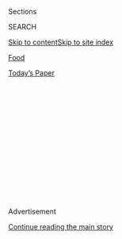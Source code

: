 <div id="app">

<div>

<div>

<div>

<div class="NYTAppHideMasthead css-1q2w90k e1suatyy0">

<div class="section css-ui9rw0 e1suatyy2">

<div class="css-eph4ug er09x8g0">

<div class="css-6n7j50">

</div>

<span class="css-1dv1kvn">Sections</span>

<div class="css-10488qs">

<span class="css-1dv1kvn">SEARCH</span>

</div>

[Skip to content](#site-content)[Skip to site
index](#site-index)

</div>

<div id="masthead-section-label" class="css-1wr3we4 eaxe0e00">

[Food](https://www.nytimes3xbfgragh.onion/section/food)

</div>

<div class="css-10698na e1huz5gh0">

</div>

</div>

<div id="masthead-bar-one" class="section hasLinks css-15hmgas e1csuq9d3">

<div class="css-uqyvli e1csuq9d0">

</div>

<div class="css-1uqjmks e1csuq9d1">

</div>

<div class="css-9e9ivx">

[](https://myaccount.nytimes3xbfgragh.onion/auth/login?response_type=cookie&client_id=vi)

</div>

<div class="css-1bvtpon e1csuq9d2">

[Today’s
Paper](https://www.nytimes3xbfgragh.onion/section/todayspaper)

</div>

</div>

</div>

</div>

<div data-aria-hidden="false">

<div id="site-content" data-role="main">

<div>

<div class="css-1aor85t" style="opacity:0.000000001;z-index:-1;visibility:hidden">

<div class="css-1hqnpie">

<div class="css-epjblv">

<span class="css-17xtcya">[Food](/section/food)</span><span class="css-x15j1o">|</span><span class="css-fwqvlz">Union
Square Cafe Returns, With More Than a Dash of Déjà
Vu</span>

</div>

<div class="css-k008qs">

<div class="css-1iwv8en">

<span class="css-18z7m18"></span>

<div>

</div>

</div>

<span class="css-1n6z4y">https://nyti.ms/2q1FmC2</span>

<div class="css-1705lsu">

<div class="css-4xjgmj">

<div class="css-4skfbu" data-role="toolbar" data-aria-label="Social Media Share buttons, Save button, and Comments Panel with current comment count" data-testid="share-tools">

  - 
  - 
  - 
  - 
    
    <div class="css-6n7j50">
    
    </div>

  - 
  - 

</div>

</div>

</div>

</div>

</div>

</div>

<div class="css-13pd83m">

</div>

<div id="top-wrapper" class="css-1sy8kpn">

<div id="top-slug" class="css-l9onyx">

Advertisement

</div>

[Continue reading the main
story](#after-top)

<div class="ad top-wrapper" style="text-align:center;height:100%;display:block;min-height:250px">

<div id="top" class="place-ad" data-position="top" data-size-key="top">

</div>

</div>

<div id="after-top">

</div>

</div>

<div id="sponsor-wrapper" class="css-1hyfx7x">

<div id="sponsor-slug" class="css-19vbshk">

Supported by

</div>

[Continue reading the main
story](#after-sponsor)

<div id="sponsor" class="ad sponsor-wrapper" style="text-align:center;height:100%;display:block">

</div>

<div id="after-sponsor">

</div>

</div>

[Restaurant
Review](/column/restaurant-review "Restaurant Review")

<div class="css-1vkm6nb ehdk2mb0">

# Union Square Cafe Returns, With More Than a Dash of Déjà Vu

</div>

<div class="sizeLarge layoutHorizontal css-1ccaq62 ejvbdkh1">

[](https://www.nytimes3xbfgragh.onion/slideshow/2017/04/25/dining/union-square-cafe.html)

<div class="css-5nx6oe">

## Union Square Cafe

<div class="css-1xhl2m">

9 Photos

View Slide Show
<span class="css-t4350i">›</span>

</div>

</div>

<div class="css-79elbk">

<div class="css-hyytny">

</div>

![](https://static01.graylady3jvrrxbe.onion/images/2017/04/26/dining/26REST-UNIONSQUARE-slide-LI52/26REST-UNIONSQUARE-slide-LI52-articleLarge.jpg?quality=75&auto=webp&disable=upscale)

</div>

<div class="css-17ai7jg e15qwgfe0">

<span class="css-16f3y1r e13ogyst0">Francesco Sapienza for The New York
Times</span>

</div>

</div>

<div class="css-170u9t6">

<div class="css-jh549l" data-testid="restaurant-review-header">

<div class="css-83hgbf">

  - Union Square Cafe  
    <span class="css-z4hz5">★★★</span>
    American;Italian
    $$$$
    <span>101 East 19th Street</span>
    212-243-4020

</div>

[Reserve a
Table](https://resy.com/cities/ny/union-square-cafe?utm_source=nyt&utm_medium=restoprofile&utm_campaign=affiliates&aff_id=c1fe784)

When you make a reservation at an independently reviewed restaurant
through our site, we earn an affiliate commission.

</div>

</div>

<div class="css-xt80pu e12qa4dv0">

<div class="css-18e8msd">

<div class="css-vp77d3 epjyd6m0">

<div class="css-1baulvz">

By [<span class="css-1baulvz last-byline" itemprop="name">Pete
Wells</span>](http://www.nytimes3xbfgragh.onion/by/pete-wells)

</div>

</div>

  - April 25,
    2017

  - 
    
    <div class="css-4xjgmj">
    
    <div class="css-d8bdto" data-role="toolbar" data-aria-label="Social Media Share buttons, Save button, and Comments Panel with current comment count" data-testid="share-tools">
    
      - 
      - 
      - 
      - 
        
        <div class="css-6n7j50">
        
        </div>
    
      - 
      - 
    
    </div>
    
    </div>

</div>

</div>

<div class="section meteredContent css-1r7ky0e" name="articleBody" itemprop="articleBody">

<div class="css-1fanzo5 StoryBodyCompanionColumn">

<div class="css-53u6y8">

Sitting at the upstairs bar, one of the best places to eat in the new
[Union Square Cafe](http://www.unionsquarecafe.com/), I listened in on a
conversation the woman next to me was having with the bartender. In
December, after a year out of operation, Danny Meyer’s first and most
formative restaurant had been transferred from its original address on
East 16th Street to the corner of Park Avenue South and East 19th. The
woman had been transferred, too; a regular at the old location, she had
some pointed questions about a certain item on the menu.

“Is it the same?” she asked. “*Exactly* the same?”

The bartender assured her that it was. “If we ever took it off the menu,
we’d have a riot on our hands,” he said.

The item in question was a salad of red-tipped oakleaf and Bibb
lettuces, with some fresh and springy croutons and whitecaps of grated
Gruyère on top. It is a very nice salad, a model of good behavior. It
does not bring to mind images of mob violence. This is Union Square
Cafe, though, a place that from the beginning has inspired attachments
of a peculiar intensity.

Other restaurants have customers; Union Square Cafe has fans, and knows
it. Almost everything about the new place caters to their memories of
the original, fetishizing the restaurant’s own idiosyncrasies to an
amazing degree. It’s almost a museum to itself. If you’re not part of
the fan base, you might feel a bit like somebody who goes to see “Rogue
One” without ever having seen “Star Wars.”

</div>

</div>

<div class="css-1fanzo5 StoryBodyCompanionColumn">

<div class="css-53u6y8">

At the old location, I was more an admirer than a fan. I was never quite
as amazed by the food as it seemed I was supposed to be. But then,
fluctuation is normal in a long-running restaurant. Over the years,
reviews of Union Square Cafe in The Times have ranged from
[two](http://www.nytimes3xbfgragh.onion/1986/01/24/arts/restaurants-693586.html)
to [three
stars](http://www.nytimes3xbfgragh.onion/1999/09/01/dining/restaurants-even-the-doggy-bags-really-care.html).
In [the most recent
appraisal](http://www.nytimes3xbfgragh.onion/2009/08/05/dining/reviews/05rest.html),
in 2009, Frank Bruni awarded it two.

[The Rockwell Group](http://www.rockwellgroup.com/), the architecture
firm, was given [the job of evoking the old
address](https://www.nytimes3xbfgragh.onion/2016/09/07/dining/union-square-cafe-restaurant-design-danny-meyer-david-rockwell.html)
in a space that is much roomier, without the narrow passageways and
sunken dining room. Some of this is done subliminally: Pendant lamps
downstairs hang at the height of the 16th Street ceilings. I could swear
the original downstairs bar was smaller, but that’s probably because I
could almost never get a seat there. Mr. Rockwell swears that the new
one is the same length: 27 feet 1 inch.

The upstairs bar top where my cocktail rested was precisely the size of
the old upstairs bar top because it was, in fact, the same piece of wood
with a fresh coat of varnish. The art collection has come along for the
ride, too, and one of the pleasures of the Rockwell layout is the way
you seem to bump into a Frank Stella or a Claes Oldenburg or a Judy
Rifka every time you turn around.

The cellar stocks wines from Italy, France and the United States, and
nowhere else. As Jason Wagner, the wine director, explained one night,
those are the countries that were on the list when Union Square Cafe
opened in 1985.

The menu does not go so far as to point out all the old showstoppers —
some from Michael Romano’s reign in the kitchen and others from that of
the current chef, Carmen Quagliata — but the servers are happy to help.
Do I even need to say this? It’s the most famous thing about Union
Square Cafe: The servers are always happy to help.

</div>

</div>

<div class="css-1fanzo5 StoryBodyCompanionColumn">

<div class="css-53u6y8">

I hadn’t realized the salad was a cult object, but I did know about the
gnocchi. In this case, I stand with the cult. They are not so much
gnocchi as little cushions of ricotta that have been tricked into
holding their cylindrical shape only for as long as it takes to move
them from the plate to the mouth.

</div>

</div>

<div class="css-79elbk" data-testid="photoviewer-wrapper">

<div class="css-z3e15g" data-testid="photoviewer-wrapper-hidden">

</div>

<div class="css-1a48zt4 ehw59r15" data-testid="photoviewer-children">

![<span class="css-16f3y1r e13ogyst0" data-aria-hidden="true">As before,
there is an upstairs balcony, but now it’s
roomier.</span><span class="css-cnj6d5 e1z0qqy90" itemprop="copyrightHolder"><span class="css-1ly73wi e1tej78p0">Credit...</span><span>Francesco
Sapienza for The New York
Times</span></span>](https://static01.graylady3jvrrxbe.onion/images/2017/04/26/dining/26RESTAURANT2/26RESTAURANT2-articleLarge.jpg?quality=75&auto=webp&disable=upscale)

</div>

</div>

<div class="css-1fanzo5 StoryBodyCompanionColumn">

<div class="css-53u6y8">

Consider me a fanboy when it comes to the ideally crunchy fritto misto,
and the polenta, too, a $13 bowl of warm fluff that has absorbed its
weight, and then some, in milk and creamy young cow’s milk cheese. With
maitake mushrooms and shiny green pesto, it’s so filling and likable
that you could make a meal of it and walk away more content than if
you’d had a 12-course tasting somewhere else.

The risk in churning out old recipes like this is that the kitchen
becomes bored, and the food boring. That’s not happening at Union Square
Cafe right now; the cooks seem to have dialed right in on the qualities
that made these dishes favorites in the first place.

Union Square Cafe has always been the offspring of a mixed marriage
between a trattoria and a bistro, with an American bar and grill
somewhere in the family tree. In the current phenotype, the trattoria
genes are dominant.

There is a wonderfully tender and gentle rabbit sugo, tossed with bands
of pappardelle. Mr. Quagliata’s pasta work can be just as satisfying
when he carves out new traditions, tossing tubes of rigatoni with
roasted carrots and sizzled scallions and chiles, then brightening the
flavors with a spoonful of yogurt.

A little less thrilling was a lasagna Bolognese that has been rotated
off the menu for the time being; while the pasta sheets were as thin and
light as any Italian could hope for, the flavors in the meat sauce
weren’t as developed as they might have been.

</div>

</div>

<div class="css-1fanzo5 StoryBodyCompanionColumn">

<div class="css-53u6y8">

Though I split that lasagna with somebody else so we could have
traditional appetizer-primi-secondi meals, the mains are so imposing
that a simple two-course plan is the wiser path. I was nearly done in by
a braised lamb shank, although the bright salsa verde helped spur me
along. Even the choices that sound lighter, like red snapper sandwiched
between a thatch of shaved puntarelle and a bed of chickpea purée, or a
flattened half-chicken, with cumin and dried chiles embedded in its
surface and slabs of white sweet potato peeking out from below, are best
tackled with an undented appetite.

After all: There will be dessert, and it will not be a minor event,
especially if somebody at your table has strong memories of the panna
cotta (beautiful; the pastry chef, Daniel Alvarez, surrounds it with
citrus segments and granola), or the pumpkin bread pudding (more bread
than pudding when I last saw it), or the fantastic tart topped with a
caramelized puff of banana so soft it seems to have blown apart.

Sometimes Union Square Cafe’s eagerness to please has something close to
the opposite effect. When a server suggested with wide-eyed eagerness
that I might like “a very cold glass of milk” with the
espresso-chocolate cake, chills went down my spine, and not chills of
anticipation. The last time I drank milk with a meal, I was wearing
footed pajamas.

Then I’d remember how happy the service had made one of my guests, who
had shown up before me, but still about 30 seconds too late to grab a
seat at the downstairs bar. She spun around in agitation for a moment,
but a manager spotted her and offered to call upstairs to see if there
were any open bar stools there.

This empathic attunement to disturbances in the Force defines the Meyer
brand of hospitality. While it flows through [all his
restaurants](http://www.ushgnyc.com/restaurants/), it functions in its
purest and most effective form at Union Square Cafe.

The restaurant is far too nice to be polarizing, but it won’t be
everybody’s cold glass of milk. Diners from the Instagram generation
might want more crunch, more adventure or more spontaneity. I hope that
as it settles into its new home, it gets a little less self-referential.
But even now, it has a combination of energy and well-honed familiarity
that’s rare in Manhattan. It’s rare anywhere, and it lifts this
restaurant above fashion, to a plateau that it occupies all by itself.

[*Follow NYT Food on
Facebook*](https://www.facebookcorewwwi.onion/nytfood/)*,*
[*Instagram*](https://instagram.com/nytfood)*,*
[*Twitter*](https://twitter.com/nytfood) *and*
[*Pinterest*](https://www.pinterest.com/nytfood/)*.* [*Get regular
updates from NYT Cooking, with recipe suggestions, cooking tips and
shopping
advice*](https://www.nytimes3xbfgragh.onion/newsletters/cooking)*.*

</div>

</div>

</div>

<div>

</div>

<div>

</div>

<div>

</div>

<div>

<div id="bottom-wrapper" class="css-1ede5it">

<div id="bottom-slug" class="css-l9onyx">

Advertisement

</div>

[Continue reading the main
story](#after-bottom)

<div id="bottom" class="ad bottom-wrapper" style="text-align:center;height:100%;display:block;min-height:90px">

</div>

<div id="after-bottom">

</div>

</div>

</div>

</div>

</div>

## Site Index

<div>

</div>

## Site Information Navigation

  - [© <span>2020</span> <span>The New York Times
    Company</span>](https://help.nytimes3xbfgragh.onion/hc/en-us/articles/115014792127-Copyright-notice)

<!-- end list -->

  - [NYTCo](https://www.nytco.com/)
  - [Contact
    Us](https://help.nytimes3xbfgragh.onion/hc/en-us/articles/115015385887-Contact-Us)
  - [Work with us](https://www.nytco.com/careers/)
  - [Advertise](https://nytmediakit.com/)
  - [T Brand Studio](http://www.tbrandstudio.com/)
  - [Your Ad
    Choices](https://www.nytimes3xbfgragh.onion/privacy/cookie-policy#how-do-i-manage-trackers)
  - [Privacy](https://www.nytimes3xbfgragh.onion/privacy)
  - [Terms of
    Service](https://help.nytimes3xbfgragh.onion/hc/en-us/articles/115014893428-Terms-of-service)
  - [Terms of
    Sale](https://help.nytimes3xbfgragh.onion/hc/en-us/articles/115014893968-Terms-of-sale)
  - [Site
    Map](https://spiderbites.nytimes3xbfgragh.onion)
  - [Help](https://help.nytimes3xbfgragh.onion/hc/en-us)
  - [Subscriptions](https://www.nytimes3xbfgragh.onion/subscription?campaignId=37WXW)

</div>

</div>

</div>

</div>
